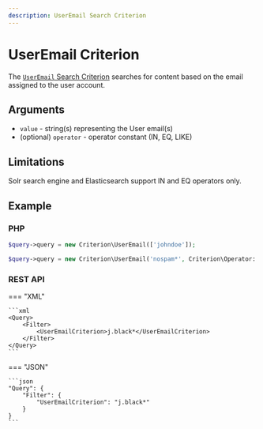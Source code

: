 ```yaml
---
description: UserEmail Search Criterion
---
```


# UserEmail Criterion

The [`UserEmail` Search Criterion](../../api/php_api/php_api_reference/classes/Ibexa-Contracts-Core-Repository-Values-Content-Query-Criterion-UserEmail.html) searches for content based on the email assigned to the user account.

## Arguments

- `value` - string(s) representing the User email(s)
- (optional) `operator` - operator constant (IN, EQ, LIKE)

## Limitations

Solr search engine and Elasticsearch support IN and EQ operators only.

## Example

### PHP

``` php
$query->query = new Criterion\UserEmail(['johndoe']);
```

``` php
$query->query = new Criterion\UserEmail('nospam*', Criterion\Operator::LIKE);
```

### REST API

=== "XML"

    ```xml
    <Query>
        <Filter>
            <UserEmailCriterion>j.black*</UserEmailCriterion>
        </Filter>
    </Query>
    ```

=== "JSON"

    ```json
    "Query": {
        "Filter": {
            "UserEmailCriterion": "j.black*"
        }
    }
    ```
